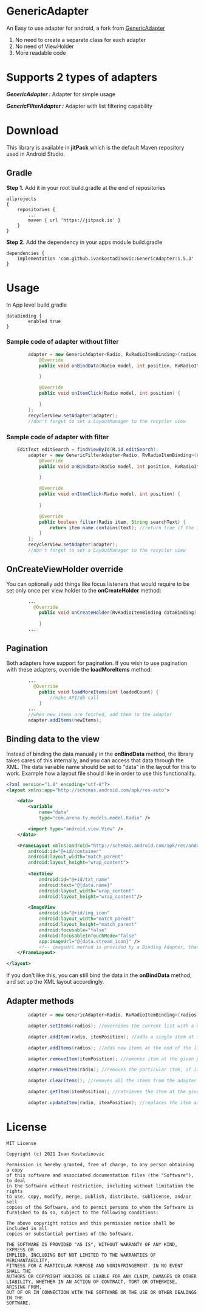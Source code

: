 # GenericAdapter 

An Easy to use adapter for android, a fork from [GenericAdapter](https://github.com/manojbhadane/GenericAdapter)

1. No need to create a separate class for each adapter
2. No need of ViewHolder 
3. More readable code

# Supports 2 types of adapters
***GenericAdapter :*** Adapter for simple usage

***GenericFilterAdapter :*** Adapter with list filtering capability

# Download

This library is available in **jitPack** which is the default Maven repository used in Android Studio.

## Gradle 
**Step 1.** Add it in your root build.gradle at the end of repositories
```Gradle
allprojects 
{
	repositories {
		...
		maven { url 'https://jitpack.io' }
	}
}
```

**Step 2.** Add the dependency in your apps module build.gradle
```Gradle
dependencies {
    implementation 'com.github.ivankostadinovic:GenericAdapter:1.5.3'
}
```

# Usage

In App level build.gradle 
```Gradle
dataBinding {
        enabled true
}
```
### Sample code of adapter without filter
```Java
        adapter = new GenericAdapter<Radio, RvRadioItemBinding>(radios, R.layout.rv_radio_item) {
            @Override
            public void onBindData(Radio model, int position, RvRadioItemBinding dataBinding) {

            }

            @Override
            public void onItemClick(Radio model, int position) {

            }
        };
        recyclerView.setAdapter(adapter);
        //don't forget to set a LayoutManager to the recycler view
```
### Sample code of adapter with filter
```Java
	EditText editSearch = findViewById(R.id.editSearch);
        adapter = new GenericFilterAdapter<Radio, RvRadioItemBinding>(radios, R.layout.rv_radio_item, editSearch) {
            @Override
            public void onBindData(Radio model, int position, RvRadioItemBinding dataBinding) {

            }

            @Override
            public void onItemClick(Radio model, int position) {
                
            }

            @Override
            public boolean filter(Radio item, String searchText) {
                return item.name.contains(text); //return true if the item matches the search text in the way you prefer
            }
        };
        recyclerView.setAdapter(adapter);
        //don't forget to set a LayoutManager to the recycler view
```

## OnCreateViewHolder override
You can optionally add things like focus listeners that would require to be set only once per view holder to the **onCreateHolder** method:
```Java
        ...
          @Override
            public void onCreateHolder(RvRadioItemBinding dataBinding) {

            }
        ...
```


## Pagination
Both adapters have support for pagination. If you wish to use pagination with these adapters, override the **loadMoreItems** method:
```java
        ...
          @Override
            public void loadMoreItems(int loadedCount) {
                //make API/db call
            }
        ...
        //when new items are fetched, add them to the adapter
        adapter.addItems(newItems);
```

## Binding data to the view
Instead of binding the data manually in the **onBindData** method, the library takes cares of this internally, and you can access that data through the XML.
The data variable name should be set to "data" in the layout for this to work. Example how a layout file should like in order to use this functionality.
```xml
<?xml version="1.0" encoding="utf-8"?>
<layout xmlns:app="http://schemas.android.com/apk/res-auto">

    <data>
        <variable
            name="data"
            type="com.arena.tv.models.model.Radio" />

        <import type="android.view.View" />
    </data>

    <FrameLayout xmlns:android="http://schemas.android.com/apk/res/android"
        android:id="@+id/container"
        android:layout_width="match_parent"
        android:layout_height="wrap_content">
        
        <TextView
            android:id="@+id/txt_name"
            android:text="@{data.name}"
            android:layout_width="wrap_content"
            android:layout_height="wrap_content"/>

        <ImageView
            android:id="@+id/img_icon"
            android:layout_width="match_parent"
            android:layout_height="match_parent"
            android:focusable="false"
            android:focusableInTouchMode="false"
            app:imageUrl="@{data.stream_icon}" /> 
            <!-- imageUrl method is provided by a Binding Adapter, that is out of scope for this library-->
    </FrameLayout>

</layout>
```
If you don't like this, you can still bind the data in the **onBindData** method, and set up the XML layout accordingly.

## Adapter methods 
```java
        adapter = new GenericAdapter<Radio, RvRadioItemBinding>(radios, R.layout.rv_radio_item) {...}

        adapter.setItems(radios); //overrides the current list with a new list

        adapter.addItem(radio, itemPosition); //adds a single item at the given position

        adapter.addItems(radios); //adds new items at the end of the list

        adapter.removeItem(itemPosition); //removes item at the given position

        adapter.removeItem(radio); //removes the particular item, if it exists in the list

        adapter.clearItems(); //removes all the items from the adapter

        adapter.getItem(itemPosition); //retrieves the item at the given position

        adapter.updateItem(radio, itemPosition); //replaces the item at the position with a new item
```


# License

```
MIT License

Copyright (c) 2021 Ivan Kostadinovic

Permission is hereby granted, free of charge, to any person obtaining a copy
of this software and associated documentation files (the "Software"), to deal
in the Software without restriction, including without limitation the rights
to use, copy, modify, merge, publish, distribute, sublicense, and/or sell
copies of the Software, and to permit persons to whom the Software is
furnished to do so, subject to the following conditions:

The above copyright notice and this permission notice shall be included in all
copies or substantial portions of the Software.

THE SOFTWARE IS PROVIDED "AS IS", WITHOUT WARRANTY OF ANY KIND, EXPRESS OR
IMPLIED, INCLUDING BUT NOT LIMITED TO THE WARRANTIES OF MERCHANTABILITY,
FITNESS FOR A PARTICULAR PURPOSE AND NONINFRINGEMENT. IN NO EVENT SHALL THE
AUTHORS OR COPYRIGHT HOLDERS BE LIABLE FOR ANY CLAIM, DAMAGES OR OTHER
LIABILITY, WHETHER IN AN ACTION OF CONTRACT, TORT OR OTHERWISE, ARISING FROM,
OUT OF OR IN CONNECTION WITH THE SOFTWARE OR THE USE OR OTHER DEALINGS IN THE
SOFTWARE.
```

